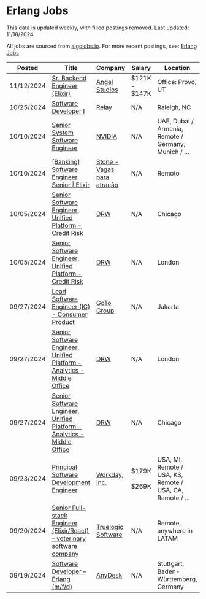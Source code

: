 # Erlang Jobs

This data is updated weekly, with filled postings removed. Last updated: 11/18/2024

All jobs are sourced from [algojobs.io](https://algojobs.io/). For more recent postings, see: [Erlang Jobs](https://algojobs.io/jobs/erlang)

| Posted | Title | Company | Salary | Location |
| --- | --- | --- | --- | --- |
| 11/12/2024 | [Sr. Backend Engineer (Elixir)](https://algojobs.io/jobs/2182778) | [Angel Studios](https://algojobs.io/company/angel/) | $121K - $147K | Office: Provo, UT |
| 10/25/2024 | [Software Developer I](https://algojobs.io/jobs/2065883) | [Relay](https://algojobs.io/company/relaypro/) | N/A | Raleigh, NC |
| 10/10/2024 | [Senior System Software Engineer](https://algojobs.io/jobs/1977538) | [NVIDIA](https://algojobs.io/company/nvidia/) | N/A | UAE, Dubai / Armenia, Remote / Germany, Munich / ... |
| 10/10/2024 | [[Banking] Software Engineer Senior \| Elixir](https://algojobs.io/jobs/1963900) | [Stone - Vagas para atração](https://algojobs.io/company/stone/) | N/A | Remoto |
| 10/05/2024 | [Senior Software Engineer, Unified Platform - Credit Risk](https://algojobs.io/jobs/1924620) | [DRW ](https://algojobs.io/company/drweng/) | N/A | Chicago |
| 10/05/2024 | [Senior Software Engineer, Unified Platform - Credit Risk](https://algojobs.io/jobs/1924623) | [DRW ](https://algojobs.io/company/drweng/) | N/A | London |
| 09/27/2024 | [Lead Software Engineer (IC) - Consumer Product](https://algojobs.io/jobs/1865632) | [GoTo Group](https://algojobs.io/company/gotogroup/) | N/A | Jakarta |
| 09/27/2024 | [Senior Software Engineer, Unified Platform - Analytics - Middle Office](https://algojobs.io/jobs/1866420) | [DRW ](https://algojobs.io/company/drweng/) | N/A | London |
| 09/27/2024 | [Senior Software Engineer, Unified Platform - Analytics - Middle Office](https://algojobs.io/jobs/1866419) | [DRW ](https://algojobs.io/company/drweng/) | N/A | Chicago |
| 09/23/2024 | [Principal Software Development Engineer](https://algojobs.io/jobs/1845350) | [Workday, Inc.](https://algojobs.io/company/workday/) | $179K - $269K | USA, MI, Remote / USA, KS, Remote / USA, CA, Remote / ... |
| 09/20/2024 | [Senior Full-stack Engineer (Elixir/React) – veterinary software company](https://algojobs.io/jobs/1817753) | [Truelogic Software](https://algojobs.io/company/truelogic/) | N/A | Remote, anywhere in LATAM |
| 09/19/2024 | [Software Developer – Erlang (m/f/d)](https://algojobs.io/jobs/1817659) | [AnyDesk](https://algojobs.io/company/anydesk/) | N/A | Stuttgart, Baden-Württemberg, Germany |
